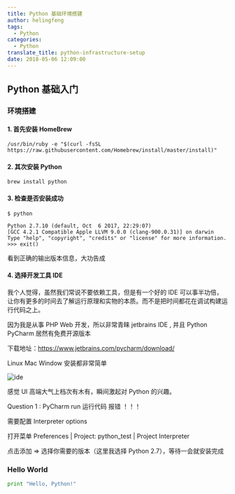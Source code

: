```yaml
---
title: Python 基础环境搭建
author: helingfeng
tags:
  - Python
categories:
  - Python
translate_title: python-infrastructure-setup
date: 2018-05-06 12:09:00
---
```


## Python 基础入门

### 环境搭建

#### 1. 首先安装 HomeBrew

```shell
/usr/bin/ruby -e "$(curl -fsSL https://raw.githubusercontent.com/Homebrew/install/master/install)"
```

#### 2. 其次安装 Python

```shell
brew install python
```

#### 3. 检查是否安装成功

```shell
$ python
           
Python 2.7.10 (default, Oct  6 2017, 22:29:07) 
[GCC 4.2.1 Compatible Apple LLVM 9.0.0 (clang-900.0.31)] on darwin
Type "help", "copyright", "credits" or "license" for more information.
>>> exit()
```
看到正确的输出版本信息，大功告成

#### 4. 选择开发工具 IDE

我个人觉得，虽然我们常说不要依赖工具，但是有一个好的 IDE 可以事半功倍，让你有更多的时间去了解运行原理和实物的本质。而不是把时间都花在调试构建运行代码之上。

因为我是从事 PHP Web 开发，所以非常青睐 jetbrains IDE , 并且 Python PyCharm 居然有免费开源版本

下载地址：https://www.jetbrains.com/pycharm/download/

Linux Mac Window 安装都非常简单

![ide](/images/screen_1.png)

感觉 UI 高端大气上档次有木有，瞬间激起对 Python 的兴趣。

Question 1 : PyCharm run 运行代码 报错 ！！！

需要配置 Interpreter options
 
打开菜单 Preferences | Project: python_test | Project Interpreter

点击添加 => 选择你需要的版本（这里我选择 Python 2.7），等待一会就安装完成

### Hello World

```python
print "Hello, Python!"
```